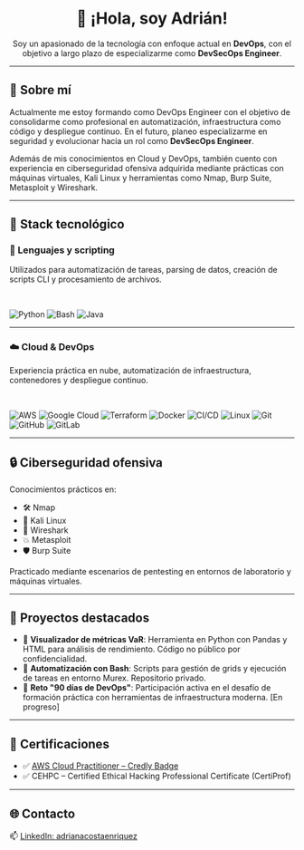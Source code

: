 <h1 align="center">👋 ¡Hola, soy Adrián!</h1>

<p align="center">
Soy un apasionado de la tecnología con enfoque actual en <strong>DevOps</strong>, con el objetivo a largo plazo de especializarme como <strong>DevSecOps Engineer</strong>.
</p>

---

## 📌 Sobre mí

Actualmente me estoy formando como DevOps Engineer con el objetivo de consolidarme como profesional en automatización, infraestructura como código y despliegue continuo. En el futuro, planeo especializarme en seguridad y evolucionar hacia un rol como **DevSecOps Engineer**.

Además de mis conocimientos en Cloud y DevOps, también cuento con experiencia en ciberseguridad ofensiva adquirida mediante prácticas con máquinas virtuales, Kali Linux y herramientas como Nmap, Burp Suite, Metasploit y Wireshark.

---

## 💼 Stack tecnológico

### 🔧 Lenguajes y scripting
Utilizados para automatización de tareas, parsing de datos, creación de scripts CLI y procesamiento de archivos.

<br>

![Python](https://img.shields.io/badge/Python-3776AB?style=for-the-badge&logo=python&logoColor=white)
![Bash](https://img.shields.io/badge/Bash-121011?style=for-the-badge&logo=gnu-bash&logoColor=white)
![Java](https://img.shields.io/badge/Java-007396?style=for-the-badge&logo=java&logoColor=white)

---

### ☁️ Cloud & DevOps
Experiencia práctica en nube, automatización de infraestructura, contenedores y despliegue continuo.

<br>

![AWS](https://img.shields.io/badge/AWS-232F3E?style=for-the-badge&logo=amazonaws&logoColor=white)
![Google Cloud](https://img.shields.io/badge/Google%20Cloud-4285F4?style=for-the-badge&logo=googlecloud&logoColor=white)
![Terraform](https://img.shields.io/badge/Terraform-7B42BC?style=for-the-badge&logo=terraform&logoColor=white)
![Docker](https://img.shields.io/badge/Docker-2496ED?style=for-the-badge&logo=docker&logoColor=white)
![CI/CD](https://img.shields.io/badge/CI/CD-000000?style=for-the-badge&logo=githubactions&logoColor=white)
![Linux](https://img.shields.io/badge/Linux-FCC624?style=for-the-badge&logo=linux&logoColor=black)
![Git](https://img.shields.io/badge/Git-F05032?style=for-the-badge&logo=git&logoColor=white)
![GitHub](https://img.shields.io/badge/GitHub-181717?style=for-the-badge&logo=github&logoColor=white)
![GitLab](https://img.shields.io/badge/GitLab-FC6D26?style=for-the-badge&logo=gitlab&logoColor=white)

---

## 🔒 Ciberseguridad ofensiva

Conocimientos prácticos en:

- 🛠️ Nmap
- 🐉 Kali Linux
- 📡 Wireshark
- 💥 Metasploit
- 🛡️ Burp Suite

Practicado mediante escenarios de pentesting en entornos de laboratorio y máquinas virtuales.

---

## 🚀 Proyectos destacados

- 🔹 **Visualizador de métricas VaR**: Herramienta en Python con Pandas y HTML para análisis de rendimiento. Código no público por confidencialidad.
- 🔹 **Automatización con Bash**: Scripts para gestión de grids y ejecución de tareas en entorno Murex. Repositorio privado.
- 🔹 **Reto "90 días de DevOps"**: Participación activa en el desafío de formación práctica con herramientas de infraestructura moderna. [En progreso]

---

## 📜 Certificaciones

- ✅ [AWS Cloud Practitioner – Credly Badge](https://www.credly.com/badges/37234ef1-fac4-40df-a0e0-24a8641f55b4/public_url)
- ✅ CEHPC – Certified Ethical Hacking Professional Certificate (CertiProf)

---

## 🌐 Contacto

📫 [LinkedIn: adrianacostaenriquez](https://www.linkedin.com/in/adrianacostaenriquez)

